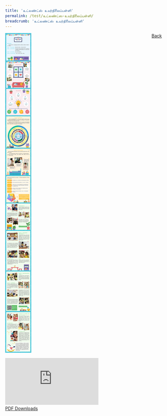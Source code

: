 ```yaml
---
title: 'உட்லண்ட்ஸ் உயர்நிலைப்பள்ளி'
permalink: /test/உட்லண்ட்ஸ-உயர்நிலைப்பள்ளி/
breadcrumb: 'உட்லண்ட்ஸ் உயர்நிலைப்பள்ளி'
---
```

<a href="/gallery/தமிழ்மொழிக் -காட்சிக்கூடம்-tamil-exhibitions-c/schools/" style="float:right;">Back</a>
 <img src="/images/AGAPE-Presch-Poster.jpg"> <br/>
<div class="video-container">
  <iframe src="https://www.youtube.com/embed/d6fmLlW8eoE" frameborder="0" allow="accelerometer; autoplay; encrypted-media; gyroscope; picture-in-picture" allowfullscreen></iframe></div>
<a href="/Sharing-Sessions/01-website-exhibitor-template-pdf.pdf" download>PDF Downloads</a>

